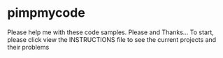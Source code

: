 # pimpmycode
Please help me with these code samples. Please and Thanks...
To start, please click view the INSTRUCTIONS file to see the current projects and their problems
